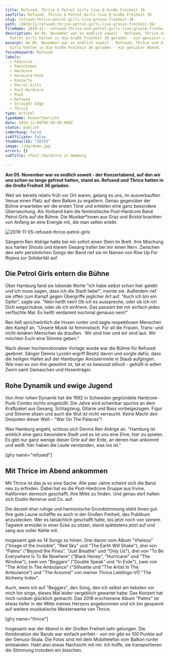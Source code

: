 ```yaml
---
title: Refused, Thrice & Petrol Girls live @ Große Freiheit 36
seoTitle: Refused, Thrice & Petrol Girls live @ Große Freiheit 36
slug: refused-thrice-petrol-girls-live-grosse-freiheit-36
path: /2019/11/refused-thrice-petrol-girls-live-grosse-freiheit-36/
fileName: 2019-11---refused-thrice-und-petrol-girls-live-grosse-freiheit-36.md
description: Am 05. November war es endlich soweit - Refused, Thrice und die
  Petrol Girls hatten in die Große Freiheit 36 geladen - ein genialer Abend.
excerpt: Am 05. November war es endlich soweit - Refused, Thrice und die Petrol
  Girls hatten in die Große Freiheit 36 geladen - ein genialer Abend.
focusKeyword: Refused
labels:
  - Feminism
  - Feminismus
  - Hardcore
  - Hardcore-Punk
  - Konzerte
  - Petrol Girls
  - Post-Hardcore
  - Punk
  - Refused
  - Straight Edge
  - Thrice
type: Artikel
typeName: Konzertbericht
date: 2019-11-08T06:58:50.000Z
status: publish
isWerbung: false
isAffiliate: false
thumbnailId: "26755"
image: /img/demo.jpg
errors: {}
subTitle: (Post-)Hardcore in Hamburg
  
---
```


**Am 05. November war es endlich soweit - der Konzertabend, auf den wir uns
schon so lange gefreut hatten, stand an. Refused und Thrice hatten in die Große
Freiheit 36 geladen.**

Weil wir bereits relativ früh vor Ort waren, gelang es uns, im ausverkauften
Venue einen Platz auf dem Balkon zu ergattern. Genau gegenüber der Bühne
erwarteten wir die ersten Töne und erlebten eine ganz besondere Überraschung.
Als Vorband kam die feministische Post-Hardcore Band Petrol Girls auf die Bühne.
Die Musiker\*innen aus Graz und Bristol brachten von Anfang an eine Energie mit,
die man selten erlebt.

![2019-11-05-refused-thrice-petrol-girls](http://cardamonchai.com/wp-content/uploads/2019/11/2019-11-05-refused-thrice-petrol-girls-400x533.jpg)

Sängerin Ren Aldrige hatte bei mir sofort einen Stein im Brett. Ihre Mischung
aus harten Shouts und klarem Gesang trafen bei mir einen Nerv. Zwischen den sehr
persönlichen Songs der Band rief sie im Namen von Rise Up For Rojava zur
Solidarität auf.

## Die Petrol Girls entern die Bühne

Über Hamburg fand sie lobende Worte "Ich habe selbst schon hier gelebt und ich
muss sagen, dass ich die Stadt liebe!", meinte sie. Außerdem rief sie offen zum
Kampf gegen Übergriffe jeglicher Art auf. "Auch ich bin ein Opfer", sagte sie.
"Nein heißt nein! Ob ich es ausspreche, oder ob ich ich Dich wegschubse, oder ob
ich einfriere. Das passiert bei mir einfach jedes verfluchte Mal. Es heißt
verdammt nochmal genauso nein!"

Ren ließ sprichwörtlich die Hosen runter und sagte respektlosen Menschen den
Kampf an. "Unsere Musik ist feministisch. Für all die Frauen, Trans- und
nicht-binären Menschen da draußen.  Wir sind hier und wir sind laut. Wir möchten
Euch eine Stimme geben."

Nach dieser hochemotionalen Vorlage wurde war die Bühne für Refused geebnet.
Sänger Dennis Lyxzén ergriff Besitz davon und sorgte dafür, dass die heiligen
Hallen auf der Hamburger Amüsiermeile in Staub aufgingen. Wie man es von ihm
gewohnt ist, tat er es bewusst stilvoll - gehüllt in edlen Zwirn samt Gamaschen
und Hosenträger.

## Rohe Dynamik und ewige Jugend

Von ihrer rohen Dynamik hat die 1992 in Schweden gegründete Hardcore-Punk Combo
nichts eingebüßt. Die Jahre sind scheinbar spurlos an dem Kraftpaket aus Gesang,
Schlagzeug, Gitarre und Bass vorbeigezogen. Figur und Stimme sitzen und auch die
Wut ist nicht verraucht. Keine Macht den Despoten dieser Welt - "War On The
Palaces"!

Was Hamburg angeht, schloss sich Dennis Ren Aldrige an. "Hamburg ist wirklich
eine ganz besondere Stadt und es ist uns eine Ehre, hier zu spielen. Es gibt nur
ganz wenige dieser Orte auf der Erde, an denen man ankommt und weiß: hier haben
die Leute verstanden, was los ist."

[glry name="refused"]

## Mit Thrice im Abend ankommen

Mit Thrice ist das ja so eine Sache: Alle paar Jahre scheint sich die Band neu
zu erfinden. Dabei hat es die Post-Hardcore Gruppe aus Irvine, Kalifornien
dennoch geschafft, ihre Mitte zu finden. Und genau dort halten sich Dustin
Kensrue und Co. auf.

Die derzeit eher ruhige und harmonische Grundstimmung steht ihnen gut. Ihre gute
Laune schaffte es auch in der Großen Freiheit, das Publikum anzustecken. Wer es
tatsächlich geschafft hatte, bis jetzt noch von seinem Tagwerk ermüdet in einer
Ecke zu sitzen, stand spätestens jetzt auf und sang aus voller Kehle mit.

Insgesamt gab es 14 Songs zu hören. Drei davon vom Album "Vheissu" ("Image of
the Invisible", "Red Sky" und "The Earth Will Shake"), drei von "Palms" ("Beyond
the Pines", "Just Breathe" und "Only Us"), drei von "To Be Everywhere Is To Be
Nowhere" ("Black Honey", "Hurricane" und "The Window"), zwei von "Beggars"
("Double Speak" und "In Exile"), zwei von "The Artist In The Ambulance"
("Silhuette und "The Artist In The Ambulance") und "The Arsonist" von meiner
Thrice Lieblings-VÖ "The Alchemy Index".

Auch, wenn ich auf "Beggars", den Song, den ich selbst am liebsten vor mich hin
singe, dieses Mal leider vergeblich gewartet habe: Das Konzert hat mich rundum
glücklich gemacht. Das 2018 erschienene Album "Palms" ist etwas tiefer in der
Mitte meines Herzens angekommen und ich bin gespannt auf weitere musikalische
Meisterwerke von Thrice.

[glry name="thrice"]

Insgesamt war der Abend in der Großen Freiheit sehr gelungen. Die Kombination
der Bands war einfach perfekt - von mir gibt es 100 Punkte auf der Genuss-Skala.
Die Fotos sind mit dem Mobiltelefon vom Balkon runter entstanden. Habt also
etwas Nachsicht mit mir. Ich hoffe, sie transportieren die Stimmung trotzdem ein
bisschen.

  